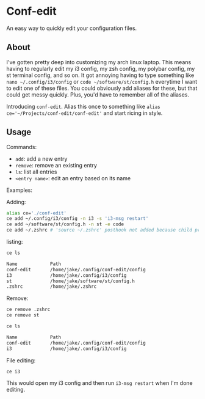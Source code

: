 # Conf-edit

An easy way to quickly edit your configuration files.

## About

I've gotten pretty deep into customizing my arch linux laptop.  This means having to regularly edit my i3 config, my zsh config, my polybar config, my st terminal config, and so on.  It got annoying having to type something like `nano ~/.config/i3/config` or `code ~/software/st/config.h` everytime I want to edit one of these files.  You could obviously add aliases for these, but that could get messy quickly.  Plus, you'd have to remember all of the aliases.

Introducing `conf-edit`.  Alias this once to something like `alias ce='~/Projects/conf-edit/conf-edit'` and start ricing in style.

## Usage

Commands:

- `add`: add a new entry
- `remove`: remove an existing entry
- `ls`: list all entries
- `<entry name>`: edit an entry based on its name

Examples:

Adding: 
```bash
alias ce='./conf-edit'
ce add ~/.config/i3/config -n i3 -s 'i3-msg restart'
ce add ~/software/st/config.h -n st -e code
ce add ~/.zshrc # 'source ~/.zshrc' posthook not added because child processes can't modify parent shell 
```

listing:

```bash
ce ls

Name            Path
conf-edit       /home/jake/.config/conf-edit/config
i3              /home/jake/.config/i3/config
st              /home/jake/software/st/config.h
.zshrc          /home/jake/.zshrc
```

Remove:

```bash
ce remove .zshrc
ce remove st

ce ls

Name            Path
conf-edit       /home/jake/.config/conf-edit/config
i3              /home/jake/.config/i3/config
```

File editing:

```bash
ce i3
```

This would open my i3 config and then run `i3-msg restart` when I'm done editing.